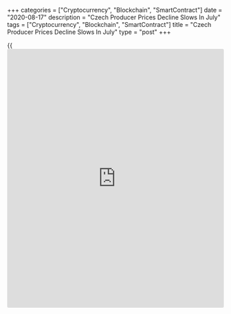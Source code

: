 +++
categories = ["Cryptocurrency", "Blockchain", "SmartContract"]
date = "2020-08-17"
description = "Czech Producer Prices Decline Slows In July"
tags = ["Cryptocurrency", "Blockchain", "SmartContract"]
title = "Czech Producer Prices Decline Slows In July"
type = "post"
+++

{{<iframe id="large-banner" src="https://www.bounty.group/#slide=20.0" width="100%" height="600" scrolling="no" style="border: 0px solid rgb(216, 221, 230); border-radius: 3px;">}}

The Czech Republic's producer prices declined at a softer pace in July,
figures from the Czech Statistical Office showed on Monday.

The industrial producer price index decreased 0.1 percent year-on-year
in July, following a 0.3 percent decline in June. Economists had
expected a 0.2 percent fall.

Prices for mining and quarrying declined 3.5 percent annually in July
and manufacturing cost fell 1.6 percent. Prices for energy and
intermediate goods fell by 1.7 percent and 2.2 percent, respectively.

Meanwhile, prices for electricity, gas, steam and air conditioning grew
7.7 percent. Prices for water supply and food, beverages and tobacco,
rose by 6.4 percent and 1.2 percent, respectively.

On a monthly basis, producer prices rose 0.1 percent in July, largely
due to a rise in prices for coke, refined petroleum products. This was
in line with economists' expectation.

For comments and feedback [contact](https://www.playgroundfx.com/contact/): editorial@rtt[news](https://www.letsplayfx.com/blog/forex-news-website/).com

[Economic News][1]

 **What parts of the world are seeing the best (and worst) economic
performances lately? Click[here][2] to check out our [Econ Scorecard][2]
and find out! See up-to-the-moment [ranking](https://www.playgroundfx.com/blog/crypto-exchange-ranking/)s for the best and worst
performers in [GDP][3], [unemployment rate][4], [inflation][5] and much
more.**

   1. www.rtt[news](https://www.letsplayfx.com/blog/forex-news-website/).com/Content/EconomicNews.aspx
   2. www.rtt[news](https://www.letsplayfx.com/blog/forex-news-website/).com/economic-scorecard/world-rank/retail-sales/highest-performance.aspx
   3. www.rtt[news](https://www.letsplayfx.com/blog/forex-news-website/).com/economic-scorecard/world-rank/GDP/highest-performance.aspx
   4. www.rtt[news](https://www.letsplayfx.com/blog/forex-news-website/).com/economic-scorecard/world-rank/unemployment-rate/lowest-performance.aspx
   5. www.rtt[news](https://www.letsplayfx.com/blog/forex-news-website/).com/economic-scorecard/world-rank/CPI/highest-performance.aspx